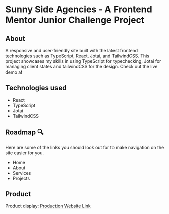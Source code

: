 # Sunny Side Agencies - A Frontend Mentor Junior Challenge Project

## About

A responsive and user-friendly site built with the latest frontend technologies such as TypeScript, React, Jotai, and TailwindCSS. This project showcases my skills in using TypeScript for typechecking, Jotai for managing client states and tailwindCSS for the design. Check out the live demo at

## Technologies used
- React
- TypeScript
- Jotai
- TailwindCSS

## Roadmap 🔍
Here are some of the links you should look out for to make navigation on the site easier for you. 
- Home 
- About 
- Services 
- Projects 

## Product
Product display: [Production Website Link](https://sunnyside-agencies.vercel.app)